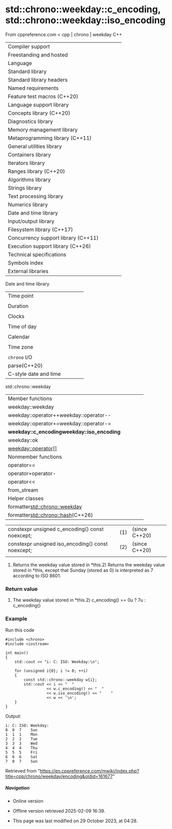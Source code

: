 # std::chrono::weekday::c_encoding, std::chrono::weekday::iso_encoding

From cppreference.com
< cpp‎ | chrono‎ | weekday
C++

|  |  |  |  |  |
| --- | --- | --- | --- | --- |
| Compiler support | | | | |
| Freestanding and hosted | | | | |
| Language | | | | |
| Standard library | | | | |
| Standard library headers | | | | |
| Named requirements | | | | |
| Feature test macros (C++20) | | | | |
| Language support library | | | | |
| Concepts library (C++20) | | | | |
| Diagnostics library | | | | |
| Memory management library | | | | |
| Metaprogramming library (C++11) | | | | |
| General utilities library | | | | |
| Containers library | | | | |
| Iterators library | | | | |
| Ranges library (C++20) | | | | |
| Algorithms library | | | | |
| Strings library | | | | |
| Text processing library | | | | |
| Numerics library | | | | |
| Date and time library | | | | |
| Input/output library | | | | |
| Filesystem library (C++17) | | | | |
| Concurrency support library (C++11) | | | | |
| Execution support library (C++26) | | | | |
| Technical specifications | | | | |
| Symbols index | | | | |
| External libraries | | | | |

Date and time library

|  |  |  |  |  |
| --- | --- | --- | --- | --- |
| Time point | | | | |
| |  |  |  |  |  | | --- | --- | --- | --- | --- | | time_point(C++11) | | | | | | |  |  |  |  |  | | --- | --- | --- | --- | --- | | clock_time_conversion(C++20) | | | | | | |  |  |  |  |  | | --- | --- | --- | --- | --- | | clock_cast(C++20) | | | | | |
| Duration | | | | |
| |  |  |  |  |  | | --- | --- | --- | --- | --- | | duration(C++11) | | | | | |
| Clocks | | | | |
| |  |  |  |  |  | | --- | --- | --- | --- | --- | | system_clock(C++11) | | | | | | steady_clock(C++11) | | | | | | is_clock(C++20) | | | | | | |  |  |  |  |  | | --- | --- | --- | --- | --- | | utc_clock(C++20) | | | | | | tai_clock(C++20) | | | | | | high_resolution_clock(C++11) | | | | | | |  |  |  |  |  | | --- | --- | --- | --- | --- | | gps_clock(C++20) | | | | | | file_clock(C++20) | | | | | | local_t(C++20) | | | | | |
| Time of day | | | | |
| |  |  |  |  |  | | --- | --- | --- | --- | --- | | is_amis_pm(C++20)(C++20) | | | | | | |  |  |  |  |  | | --- | --- | --- | --- | --- | | make12make24(C++20)(C++20) | | | | | | |  |  |  |  |  | | --- | --- | --- | --- | --- | | hh_mm_ss(C++20) | | | | | |  | | | | | |
| Calendar | | | | |
| |  |  |  |  |  | | --- | --- | --- | --- | --- | | day(C++20) | | | | | | month(C++20) | | | | | | year(C++20) | | | | | | weekday(C++20) | | | | | | operator/(C++20) | | | | | | year_month_day(C++20) | | | | | | |  |  |  |  |  | | --- | --- | --- | --- | --- | | year_month_day_last(C++20) | | | | | | year_month_weekday(C++20) | | | | | | year_month_weekday_last(C++20) | | | | | | weekday_indexed(C++20) | | | | | | weekday_last(C++20) | | | | | | month_day(C++20) | | | | | | |  |  |  |  |  | | --- | --- | --- | --- | --- | | month_day_last(C++20) | | | | | | month_weekday(C++20) | | | | | | month_weekday_last(C++20) | | | | | | year_month(C++20) | | | | | | last_speclast(C++20)(C++20) | | | | | |
| Time zone | | | | |
| |  |  |  |  |  | | --- | --- | --- | --- | --- | | tzdb(C++20) | | | | | | tzdb_list(C++20) | | | | | | get_tzdbget_tzdb_listreload_tzdbremote_version(C++20)(C++20)(C++20)(C++20) | | | | | | sys_info(C++20) | | | | | | |  |  |  |  |  | | --- | --- | --- | --- | --- | | local_info(C++20) | | | | | | nonexistent_local_time(C++20) | | | | | | ambiguous_local_time(C++20) | | | | | | locate_zone(C++20) | | | | | | current_zone(C++20) | | | | | | time_zone(C++20) | | | | | | choose(C++20) | | | | | | |  |  |  |  |  | | --- | --- | --- | --- | --- | | zoned_traits(C++20) | | | | | | zoned_time(C++20) | | | | | | time_zone_link(C++20) | | | | | | leap_second(C++20) | | | | | | leap_second_info(C++20) | | | | | | get_leap_second_info(C++20) | | | | | |  | | | | | |
| `chrono` I/O | | | | |
| parse(C++20) | | | | |
| C-style date and time | | | | |

std::chrono::weekday

|  |  |  |  |  |
| --- | --- | --- | --- | --- |
| Member functions | | | | |
| weekday::weekday | | | | |
| weekday::operator++weekday::operator-- | | | | |
| weekday::operator+=weekday::operator-= | | | | |
| ****weekday::c_encodingweekday::iso_encoding**** | | | | |
| weekday::ok | | | | |
| [weekday::operator[]](operator_at.html "cpp/chrono/weekday/operator at") | | | | |
| Nonmember functions | | | | |
| operator== | | | | |
| operator+operator- | | | | |
| operator<< | | | | |
| from_stream | | | | |
| Helper classes | | | | |
| formatter<std::chrono::weekday> | | | | |
| formatter<std::chrono::hash>(C++26) | | | | |

|  |  |  |
| --- | --- | --- |
| constexpr unsigned c_encoding() const noexcept; | (1) | (since C++20) |
| constexpr unsigned iso_encoding() const noexcept; | (2) | (since C++20) |
|  |  |  |

1) Returns the weekday value stored in \*this.2) Returns the weekday value stored in \*this, except that Sunday (stored as ​0​) is interpreted as 7 according to ISO 8601.

### Return value

1) The weekday value stored in \*this.2) c_encoding() == 0u ? 7u : c_encoding()

### Example

Run this code

```
#include <chrono>
#include <iostream>
 
int main()
{
    std::cout << "i: C: ISO: Weekday:\n";
 
    for (unsigned i{0}; i != 8; ++i)
    {
        const std::chrono::weekday w{i};
        std::cout << i << "  "
                  << w.c_encoding() << "  "
                  << w.iso_encoding() << "    "
                  << w << '\n';
    }
}

```

Output:

```
i: C: ISO: Weekday:
0  0  7    Sun
1  1  1    Mon
2  2  2    Tue
3  3  3    Wed
4  4  4    Thu
5  5  5    Fri
6  6  6    Sat
7  0  7    Sun

```

Retrieved from "<https://en.cppreference.com/mwiki/index.php?title=cpp/chrono/weekday/encoding&oldid=161677>"

##### Navigation

- Online version
- Offline version retrieved 2025-02-09 16:39.

- This page was last modified on 29 October 2023, at 04:28.